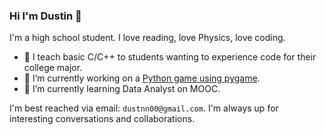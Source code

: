 ### Hi I'm Dustin 👋

I'm a high school student. I love reading, love Physics, love coding.

- 🏫 I teach basic C/C++ to students wanting to experience code for their college major.
- 🔭 I’m currently working on a [Python game using pygame](https://github.com/longne123456/FirstGame).
- 🌱 I’m currently learning Data Analyst on MOOC.

I'm best reached via email: `dustnn00@gmail.com`. I'm always up for interesting conversations and collaborations.
